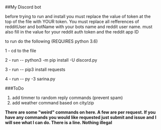 ##My Discord bot

before trying to run and install you must replace the value of token at the top of the file with YOUR token. 
You must replace all refferences of redditUser and botName with your bots name and reddit user name.
must also fill in the value for your reddit auth token and the reddit app ID

to run do the following (REQUIRES python 3.6)

1 - cd to the file

2 - run -- python3 -m pip install -U discord.py

3 - run -- pip3 install requests

4 - run -- py -3 sarina.py


###ToDo
1. add timmer to random reply commands (prevent spam)
2. add weather command based on city/zip


**There are some "weird" commands on here. A few are per request. If you have any commands you would like requested just submit and issue and I will see what I can do. There is a line. Nothing illegal**
